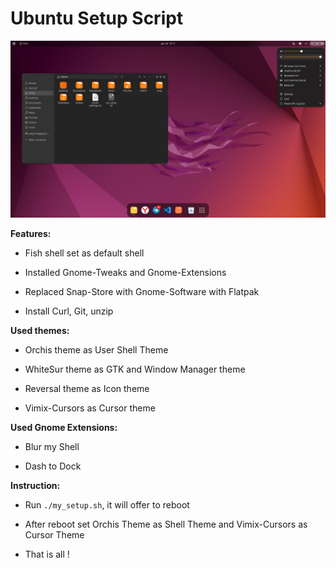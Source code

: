 # Ubuntu Setup Script

![](/img/desktop.png)

**Features:**

* Fish shell set as default shell

* Installed Gnome-Tweaks and Gnome-Extensions

* Replaced Snap-Store with Gnome-Software with Flatpak

* Install Curl, Git, unzip



**Used themes:**

* Orchis theme as User Shell Theme

* WhiteSur theme as GTK and Window Manager theme

* Reversal theme as Icon theme

* Vimix-Cursors as Cursor theme



**Used Gnome Extensions:**

* Blur my Shell

* Dash to Dock



**Instruction:**

* Run `./my_setup.sh`, it will offer to reboot

* After reboot set Orchis Theme as Shell Theme and Vimix-Cursors as Cursor Theme

* That is all !
